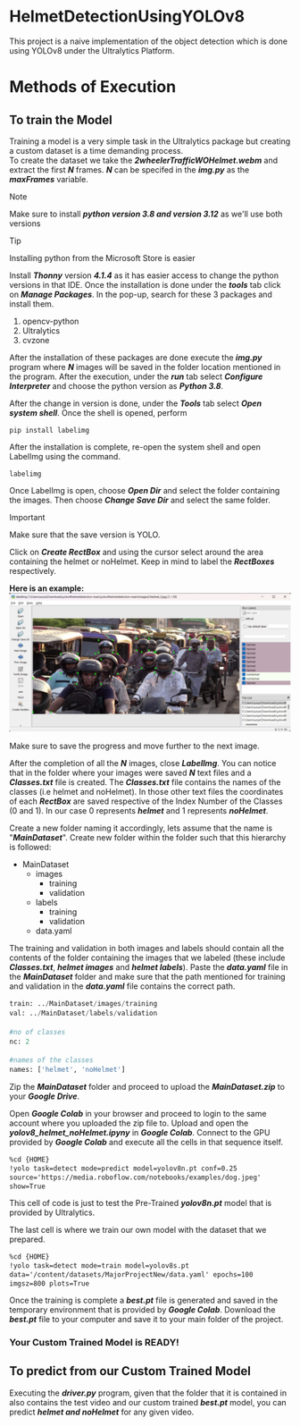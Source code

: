 # HelmetDetectionUsingYOLOv8
This project is a naive implementation of the object detection which is done using YOLOv8 under the Ultralytics Platform.

# Methods of Execution
## To train the Model
Training a model is a very simple task in the Ultralytics package but creating a custom dataset is a time demanding process.<br>
To create the dataset we take the ***2wheelerTrafficWOHelmet.webm*** and extract the first **_N_** frames. **_N_** can be specifed in the **_img.py_** as the ***maxFrames*** variable.<br>

>[!NOTE]
>Make sure to install ***python version 3.8 and version 3.12*** as we'll use both versions

>[!TIP]
>Installing python from the Microsoft Store is easier

Install ***Thonny*** version ***4.1.4*** as it has easier access to change the python versions in that IDE. Once the installation is done under the ***tools*** tab click on ***Manage Packages***. In the pop-up, search for these 3 packages and install them.
1. opencv-python
2. Ultralytics
3. cvzone

After the installation of these packages are done execute the **_img.py_** program where **_N_** images will be saved in the folder location mentioned in the program. After the execution, under the ***run*** tab select ***Configure Interpreter*** and choose the python version as ***Python 3.8***.

After the change in version is done, under the ***Tools*** tab select ***Open system shell***. Once the shell is opened, perform
```
pip install labelimg
```
After the installation is complete, re-open the system shell and open LabelImg using the command.
```
labelimg
```
Once LabelImg is open, choose ***Open Dir*** and select the folder containing the images. Then choose ***Change Save Dir*** and select the same folder.
>[!IMPORTANT]
>Make sure that the save version is YOLO.

Click on ***Create RectBox*** and using the cursor select around the area containing the helmet or noHelmet. Keep in mind to label the ***RectBoxes*** respectively.

**Here is an example:**
![LabelImg ScreenShot](/ScreenShot1.jpg)

Make sure to save the progress and move further to the next image.

After the completion of all the ***N*** images, close ***LabelImg***. You can notice that in the folder where your images were saved ***N*** text files and a ***Classes.txt*** file is created. The ***Classes.txt*** file contains the names of the classes (i.e helmet and noHelmet). In those other text files the coordinates of each ***RectBox*** are saved respective of the Index Number of the Classes (0 and 1). In our case 0 represents ***helmet*** and 1 represents ***noHelmet***.

Create a new folder naming it accordingly, lets assume that the name is "***MainDataset***". Create new folder within the folder such that this hierarchy is followed:

- MainDataset
  - images
    - training
    - validation
  - labels
    - training
    - validation
  - data.yaml

The training and validation in both images and labels should contain all the contents of the folder containing the images that we labeled (these include ***Classes.txt***, ***helmet images*** and ***helmet labels***). Paste the ***data.yaml*** file in the ***MainDataset*** folder and make sure that the path mentioned for training and validation in the ***data.yaml*** file contains the correct path.

``` python
train: ../MainDataset/images/training
val: ../MainDataset/labels/validation

#no of classes
nc: 2

#names of the classes
names: ['helmet', 'noHelmet']
```
Zip the ***MainDataset*** folder and proceed to upload the ***MainDataset.zip*** to your ***Google Drive***.

Open ***Google Colab*** in your browser and proceed to login to the same account where you uploaded the zip file to. Upload and open the ***yolov8_helmet_noHelmet.ipyny*** in ***Google Colab***. Connect to the GPU provided by ***Google Colab*** and execute all the cells in that sequence itself.

```
%cd {HOME}
!yolo task=detect mode=predict model=yolov8n.pt conf=0.25 source='https://media.roboflow.com/notebooks/examples/dog.jpeg' show=True
```
This cell of code is just to test the Pre-Trained ***yolov8n.pt*** model that is provided by Ultralytics.

The last cell is where we train our own model with the dataset that we prepared.

```
%cd {HOME}
!yolo task=detect mode=train model=yolov8s.pt data='/content/datasets/MajorProjectNew/data.yaml' epochs=100 imgsz=800 plots=True
```
Once the training is complete a ***best.pt*** file is generated and saved in the temporary environment that is provided by ***Google Colab***. Download the ***best.pt*** file to your computer and save it to your main folder of the project.

### Your Custom Trained Model is READY!
## To predict from our Custom Trained Model
Executing the ***driver.py*** program, given that the folder that it is contained in also contains the test video and our custom trained ***best.pt*** model, you can predict ***helmet and noHelmet*** for any given video.

